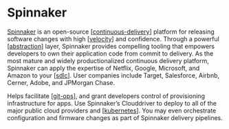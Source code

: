 # Spinnaker

[Spinnaker](http://www.spinnaker.io/) is an open-source [[continuous-delivery]] platform for releasing software changes with high [[velocity]] and confidence. Through a powerful [[abstraction]] layer, Spinnaker provides compelling tooling that empowers developers to own their application code from commit to delivery. As the most mature and widely productionalized continuous delivery platform, Spinnaker can apply the expertise of Netflix, Google, Microsoft, and Amazon to your [[sdlc]]. User companies include Target, Salesforce, Airbnb, Cerner, Adobe, and JPMorgan Chase.

Helps facilitate [[git-ops]], and grant developers control of provisioning infrastructure for apps. Use Spinnaker’s Clouddriver to deploy to all of the major public cloud providers and [[kubernetes]]. You may even orchestrate configuration and firmware changes as part of Spinnaker delivery pipelines.

[//begin]: # "Autogenerated link references for markdown compatibility"
[continuous-delivery]: ../software-development/continuous-delivery "Continuous Delivery"
[velocity]: ../software-development/velocity "Velocity (Software Development)"
[sdlc]: ../software-development/sdlc "Software Development Life Cycle (SDLC)"
[git-ops]: git-ops "GitOps"
[kubernetes]: kubernetes "Kubernetes (k8s)"
[abstraction]: ../software-engineering/abstraction "Abstraction"
[//end]: # "Autogenerated link references"
